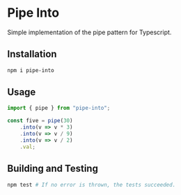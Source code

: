 # Pipe Into

Simple implementation of the pipe pattern for Typescript.

## Installation

```bash
npm i pipe-into
```

## Usage

```typescript
import { pipe } from "pipe-into";

const five = pipe(30)
    .into(v => v * 3)
    .into(v => v / 9)
    .into(v => v / 2)
    .val;
```

## Building and Testing

```bash
npm test # If no error is thrown, the tests succeeded.
```
